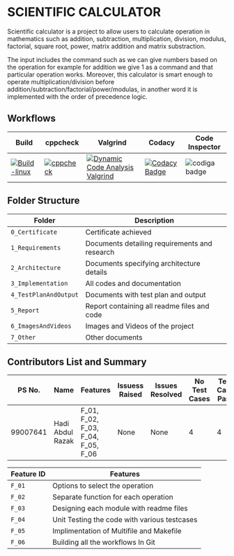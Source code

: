 # SCIENTIFIC CALCULATOR
Scientific calculator is a project to allow users to calculate operation in mathematics such as addition, subtraction, multiplication, division, modulus, factorial, square root, power, matrix addition and matrix substraction.

The input includes the command such as we can give numbers based on the operation for example for addition we give 1 as a command and that particular operation works. Moreover, this calculator is smart enough to operate multiplication/division before addition/subtraction/factorial/power/modulas, in another word it is implemented with the order of precedence logic.

## Workflows
| Build | cppcheck | Valgrind | Codacy | Code Inspector |
| ----- | -------- | ---------| -------| ---------------|
| [![Build-linux](https://github.com/hardirazak24/M1_Calculator_Utility/actions/workflows/Build-linux.yml/badge.svg)](https://github.com/hardirazak24/M1_Calculator_Utility/actions/workflows/Build-linux.yml) | [![cppcheck](https://github.com/hardirazak24/M1_Calculator_Utility/actions/workflows/cppcheck.yml/badge.svg)](https://github.com/hardirazak24/M1_Calculator_Utility/actions/workflows/cppcheck.yml) | [![Dynamic Code Analysis Valgrind](https://github.com/hardirazak24/M1_Calculator_Utility/actions/workflows/Valgrind.yml/badge.svg)](https://github.com/hardirazak24/M1_Calculator_Utility/actions/workflows/Valgrind.yml) | [![Codacy Badge](https://app.codacy.com/project/badge/Grade/cd9660633d8a4c0ba09e77a20096e6ec)](https://www.codacy.com/gh/hardirazak24/M1_Calculator_Utility/dashboard?utm_source=github.com&amp;utm_medium=referral&amp;utm_content=hardirazak24/M1_Calculator_Utility&amp;utm_campaign=Badge_Grade) | ![codiga badge](https://api.codiga.io/project/31052/score/svg) |

## Folder Structure
| Folder | Description |
| --- | --- |
| `0_Certificate` |Certificate achieved |
| `1_Requirements` | Documents detailing requirements and research |
| `2_Architecture` | Documents specifying architecture details |
| `3_Implementation` | All codes and documentation |
| `4_TestPlanAndOutput` | Documents with test plan and output |
| `5_Report` | Report containing all readme files and code |
| `6_ImagesAndVideos` | Images and Videos of the project |
| `7_Other` | Other documents |

## Contributors List and Summary
| PS No.  | Name | Features | Issuess Raised | Issues Resolved | No Test Cases | Test Case Pass |
| --- | --- | --- | --- | --- | --- | --- |
| 99007641  | Hadi Abdul Razak  | F_01, F_02, F_03, F_04, F_05, F_06 | None | None | 4 | 4 |

| Feature ID | Features |
| --- | --- |
| `F_01` |Options to select the operation |
| `F_02` | Separate function for each operation |
| `F_03` | Designing each module with readme files |
| `F_04` | Unit Testing the code with various testcases |
| `F_05` | Implimentation of Multifile and Makefile |
| `F_06` | Building all the workflows In Git |



